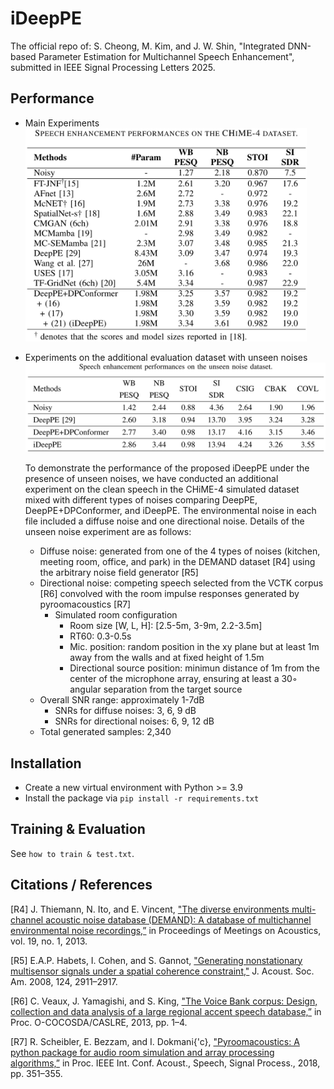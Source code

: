 # iDeepPE

The official repo of:
S. Cheong, M. Kim, and J. W. Shin, "Integrated DNN-based Parameter Estimation for Multichannel Speech Enhancement", submitted in IEEE Signal Processing Letters 2025.

## Performance
 
- Main Experiments
  <br><img src="images/CHiME-4_Results.png" width="450">

- Experiments on the additional evaluation dataset with unseen noises 
  <br><img src="images/Unseen_Noise_Results.png" width="700">
  
  To demonstrate the performance of the proposed iDeepPE under the presence of unseen noises, we have conducted an additional experiment on the clean speech in the CHiME-4 simulated dataset mixed with different types of noises comparing DeepPE, DeepPE+DPConformer, and iDeepPE. 
  The environmental noise in each file included a diffuse noise and one directional noise.
  Details of the unseen noise experiment are as follows:
  - Diffuse noise: generated from one of the 4 types of noises (kitchen, meeting room, office, and park) in the DEMAND dataset [R4] using the arbitrary noise field generator [R5]
  - Directional noise: competing speech selected from the VCTK corpus [R6] convolved with the room impulse responses generated by pyroomacoustics [R7]
    - Simulated room configuration
      - Room size [W, L, H]: [2.5-5m, 3-9m, 2.2-3.5m] 
      - RT60: 0.3-0.5s 
      - Mic. position: random position in the xy plane but at least 1m away from the walls and at fixed height of 1.5m 
      - Directional source position: minimun distance of 1m from the center of the microphone array, ensuring at least a 30◦ angular separation from the target source
  - Overall SNR range: approximately 1-7dB
    - SNRs for diffuse noises: 3, 6, 9 dB
    - SNRs for directional noises: 6, 9, 12 dB
  - Total generated samples: 2,340

## Installation
- Create a new virtual environment with Python >= 3.9 
- Install the package via ```pip install -r requirements.txt```
## Training & Evaluation
See ```how to train & test.txt```.
## Citations / References
[R4] J. Thiemann, N. Ito, and E. Vincent, ["The diverse environments multi-channel acoustic noise database (DEMAND): A database of multichannel environmental noise recordings,”](https://inria.hal.science/hal-00796707v1/document) in Proceedings of Meetings on Acoustics, vol. 19, no. 1, 2013.

[R5] E.A.P. Habets, I. Cohen, and S. Gannot, ["Generating nonstationary multisensor signals under a spatial coherence constraint,"](https://israelcohen.com/wp-content/uploads/2018/05/JASA_Nov2008.pdf) J. Acoust. Soc. Am. 2008, 124, 2911–2917.

[R6] C. Veaux, J. Yamagishi, and S. King, ["The Voice Bank corpus: Design, collection and data analysis of a large regional accent speech database,”](https://ieeexplore.ieee.org/document/6709856) in Proc. O-COCOSDA/CASLRE, 2013, pp. 1–4.

[R7] R. Scheibler, E. Bezzam, and I. Dokmani{\'c}, ["Pyroomacoustics: A python package for audio room simulation and array processing algorithms,”](https://ieeexplore.ieee.org/document/8461310) in Proc. IEEE Int. Conf. Acoust., Speech, Signal Process., 2018, pp. 351–355.